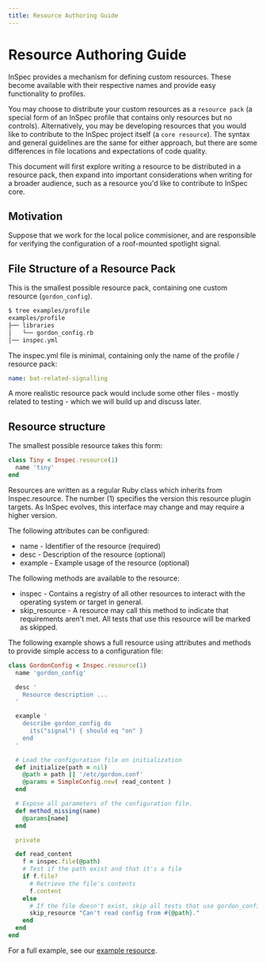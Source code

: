 ```yaml
---
title: Resource Authoring Guide
---
```


# Resource Authoring Guide

InSpec provides a mechanism for defining custom resources. These become
available with their respective names and provide easy functionality to
profiles.

You may choose to distribute your custom resources as a `resource pack` (a special form of an InSpec profile that contains only resources but no controls). Alternatively, you may be developing resources that you would like to contribute to the InSpec project itself (a `core resource`). The syntax and general guidelines are the same for either approach, but there are some differences in file locations and expectations of code quality.

This document will first explore writing a resource to be distributed in a resource pack, then expand into important considerations when writing for a broader audience, such as a resource you'd like to contribute to InSpec core.

## Motivation

Suppose that we work for the local police commisioner, and are responsible for verifying the configuration of a roof-mounted spotlight signal.

## File Structure of a Resource Pack

This is the smallest possible resource pack, containing one custom resource (`gordon_config`).

```bash
$ tree examples/profile
examples/profile
├── libraries
│   └── gordon_config.rb
│── inspec.yml
```

The inspec.yml file is minimal, containing only the name of the profile / resource pack:

```yaml
name: bat-related-signalling
```

 A more realistic resource pack would include some other files - mostly related to testing - which we will build up and discuss later.


## Resource structure

The smallest possible resource takes this form:

```ruby
class Tiny < Inspec.resource(1)
  name 'tiny'
end
```

Resources are written as a regular Ruby class which inherits from
Inspec.resource. The number (1) specifies the version this resource
plugin targets. As InSpec evolves, this interface may change and may
require a higher version.

The following attributes can be configured:

* name - Identifier of the resource (required)
* desc - Description of the resource (optional)
* example - Example usage of the resource (optional)

The following methods are available to the resource:

* inspec - Contains a registry of all other resources to interact with the operating system or target in general.
* skip\_resource - A resource may call this method to indicate that requirements aren't met. All tests that use this resource will be marked as skipped.

The following example shows a full resource using attributes and methods
to provide simple access to a configuration file:

```ruby
class GordonConfig < Inspec.resource(1)
  name 'gordon_config'

  desc '
    Resource description ...
  '

  example '
    describe gordon_config do
      its("signal") { should eq "on" }
    end
  '

  # Load the configuration file on initialization
  def initialize(path = nil)
    @path = path || '/etc/gordon.conf'
    @params = SimpleConfig.new( read_content )
  end

  # Expose all parameters of the configuration file.
  def method_missing(name)
    @params[name]
  end

  private

  def read_content
    f = inspec.file(@path)
    # Test if the path exist and that it's a file
    if f.file?
      # Retrieve the file's contents
      f.content
    else
      # If the file doesn't exist, skip all tests that use gordon_config
      skip_resource "Can't read config from #{@path}."
    end
  end
end
```

For a full example, see our [example resource](https://github.com/chef/inspec/blob/master/examples/profile/libraries/gordon_config.rb).
